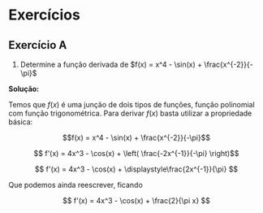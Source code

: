 # Exercícios 

## Exercício A 

1. Determine a função derivada de $f(x) = x^4 - \sin(x) + \frac{x^{-2}}{-\pi}$ 

**Solução:** 

Temos que $f(x)$ é uma junção de dois tipos de funções, função polinomial com função trigonométrica. Para derivar $f(x)$ basta utilizar a propriedade básica: 

$$f(x) = x^4 - \sin(x) + \frac{x^{-2}}{-\pi}$$ 

$$ f'(x) = 4x^3 - \cos(x) + \left( \frac{-2x^{-1}}{-\pi} \right)$$ 

$$ f'(x) = 4x^3 - \cos(x) + \displaystyle\frac{2x^{-1}}{\pi} $$ 

Que podemos ainda reescrever, ficando 

$$ f'(x) = 4x^3 - \cos(x) + \frac{2}{\pi x} $$ 


<!-- 

## Why Electron

We choose to cover electron as you can easily use it as a front-end application across any platforms (Windows, MacOS, Linux or even a mobile application) for your AI applications.

## Installation of Electron

```bash
npm i -D electron@latest
```

## Creating Electron Project

### Critical Files

You should have 3 base files `package.json`, `main.js` and `index.html` to have a basic application.

````bash
mkdir app
cd app

npm init

touch main.js
touch index.html

````

### Edit package.json
- When you run `npm init`, it should create a `package.json` file. But we need to make some tiny changes to leverage on electron.
- Key fields
    - `name`: name of your app, can be anything
    - `version`: version of your app, can be anything
    - `main`: main javascript file, we recommend using `main.js`
    - `scripts`: here you want to copy the whole `scripts` section to leverage on electron
    - `devDependencies`: electron version required

```json
{
  "name": "dlw",
  "version": "0.1.0",
  "main": "main.js",
  "scripts": {
    "start": "electron ."
  },
  "devDependencies": {
    "electron": "^6.0.8"
  }
}
``` 

### Edit main.js
This beautiful boilerplate code is provided by Electron, full credits to them. 

```javascript
const { app, BrowserWindow } = require('electron')

// Keep a global reference of the window object, if you don't, the window will
// be closed automatically when the JavaScript object is garbage collected.
let win

function createWindow () {
  // Create the browser window.
  win = new BrowserWindow({
    width: 800,
    height: 600,
    webPreferences: {
      nodeIntegration: true
    }
  })

  // and load the index.html of the app.
  win.loadFile('index.html')

  // Open the DevTools.
  // win.webContents.openDevTools()

  // Emitted when the window is closed.
  win.on('closed', () => {
    // Dereference the window object, usually you would store windows
    // in an array if your app supports multi windows, this is the time
    // when you should delete the corresponding element.
    win = null
  })
}

// This method will be called when Electron has finished
// initialization and is ready to create browser windows.
// Some APIs can only be used after this event occurs.
app.on('ready', createWindow)

// Quit when all windows are closed.
app.on('window-all-closed', () => {
  // On macOS it is common for applications and their menu bar
  // to stay active until the user quits explicitly with Cmd + Q
  if (process.platform !== 'darwin') {
    app.quit()
  }
})

app.on('activate', () => {
  // On macOS it's common to re-create a window in the app when the
  // dock icon is clicked and there are no other windows open.
  if (win === null) {
    createWindow()
  }
})

// In this file you can include the rest of your app's specific main process
// code. You can also put them in separate files and require them here.
```

### Edit index.html

I modified this script from electron's boilerplate code where it will display critical dependencies' versions for your node, chrome and electron.


```html
<!DOCTYPE html>
<html>

  <head>
    <meta charset="UTF-8">
    <title>Dashboard</title>
  </head>

  <body>
    <h1>Dashboard</h1>

    <h2>Environment</h2>
        <br/>
        Node: <script>document.write(process.versions.node)</script>

        <br/>
        Chrome: <script>document.write(process.versions.chrome)</script>

        <br/>
        Electron: <script>document.write(process.versions.electron)</script>
  </body>
</html>

```

## Starting App
This will start your electron application.

```bash
npm start
```

## Packaging Electron App

### Wine
The reason for installing Wine is being able to package Electron applications for the Windows platform, creating the executable file `app.exe` like any other application on Windows. The final aim of our tutorial is to package the app for Windows, MacOS and Ubuntu.

#### Installation of Wine
This assumes installation on Ubuntu 16.04 `xenial`, if you're on Ubuntu 18.04 or 19.04, change to `bionic` and `disco` respectively.

Also, this works on 64-bit system architecture.

```bash
cd ~
wget -qO - https://dl.winehq.org/wine-builds/winehq.key | sudo apt-key add -
sudo apt-add-repository 'deb https://dl.winehq.org/wine-builds/ubuntu/ xenial main'
sudo apt-get update
sudo apt-get install --install-recommends winehq-stable

sudo chown root:root ~/.wine
```

#### Check Wine Version
```bash
wine --version
```

### Packaging Windows Application
This packages the application churning the necessary files and the executable `app.exe` for windows 64 bit.

```bash
electron-packager ./app app --platform=win32 --arch=x64
```

## Python Scripts

### Installing Python Node Package

So we want to easily create Python scripts and run through Javascript in the Electron application. This can be done via `python-shell` npm package.

```bash
sudo npm install --save python-shell 
```

### Creating "Hello from JS"

#### Javascript

In your `main.js` file, you would want to add the following code. 

This leverages on the `python-shell` package to send a message to `hello_world.py` and receive the message subsequently.

```javascript

// Start Python shell
let {PythonShell} = require('python-shell')

// Start shell for specific script for communicating
let pyshell = new PythonShell('./scripts/hello_world.py');

// Send a message to the Python script via stdin
pyshell.send('Hello from JS');

// Receive message from Python script
pyshell.on('message', function (message) {
  console.log(message);

});

// End the input stream and allow the process to exit
pyshell.end(function (err, code, signal) {
  if (err) throw err;
//  console.log('The exit code was: ' + code);
//  console.log('The exit signal was: ' + signal);
  console.log('finished');
});

```

#### Python

Create a folder `scripts` to hold all your Python scripts. Then create a Python file named `hello_world.py` with the following content.

```python
import sys

msg_from_js = sys.stdin.read()

print(msg_from_js)
```

#### Run App

Run via `npm start` and you'll see this in your bash output. Viola! We managed to call `hello_world.py` via `main.js` through the `python-shell` package. Next task, we will be passing this message to `index.html`.

```bash
Hello from JS

finished
```
-->
